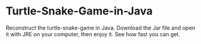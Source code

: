 # Turtle-Snake-Game-in-Java
Reconstruct the turtle-snake-game in Java.
Download the Jar file and open it with JRE on your computer, then enjoy it.
See how fast you can get.
